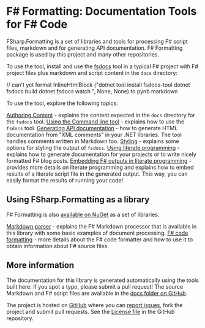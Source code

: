 # F# Formatting: Documentation Tools for F# Code

FSharp.Formatting is a set of libraries and tools for processing F# script files, markdown and for
generating API documentation. F# Formatting package is used by this project and many other repositories.

To use the tool, install and use the [fsdocs](commandline.html) tool in a typical F# project with
F# project files plus markdown and script content in the `docs` directory:

// can't yet format InlineHtmlBlock ("dotnet tool install fsdocs-tool
dotnet fsdocs build 
dotnet fsdocs watch
", None, None) to pynb markdown

To use the tool, explore the following topics:

[Authoring Content](content.html) - explains the content expected in the `docs` directory for the `fsdocs` tool.
[Using the Command line tool](commandline.html) - explains how to use the `fsdocs` tool.
[Generating API documentation](apidocs.html) - how to generate HTML documentation
from "XML comments" in your .NET libraries. The tool handles comments written in
Markdown too.
[Styling](styling.html) - explains some options for styling the output of `fsdocs`.
[Using literate programming](literate.html) - explains how to generate documentation
for your projects or to write nicely formatted F# blog posts.
[Embedding F# outputs in literate programming](evaluation.html) - provides more details on literate programming and
explains how to embed results of a literate script file in the generated output. This way,
you can easily format the results of running your code!
## Using FSharp.Formatting as a library

F# Formatting is also [available on NuGet](https://nuget.org/packages/FSharp.Formatting) as a set of libraries.

[Markdown parser](markdown.html) - explains the F# Markdown
processor that is available in this library with some basic examples of
document processing.
[F# code formatting](codeformat.html) - more details about the F# code
formatter and how to use it to obtain information about F# source files.
## More information

The documentation for this library is generated automatically using the tools
built here. If you spot a typo, please submit a pull request! The source Markdown and F# script files are
available in the [docs folder on GitHub](https://github.com/fsprojects/FSharp.Formatting/tree/master/docs).

The project is hosted on [GitHub](https://github.com/fsprojects/FSharp.Formatting) where you can
[report issues](https://github.com/fsprojects/FSharp.Formatting/issues), fork the project and submit pull requests.
See the  [License file](https://github.com/fsprojects/FSharp.Formatting/blob/master/LICENSE.md) in the GitHub repository.


